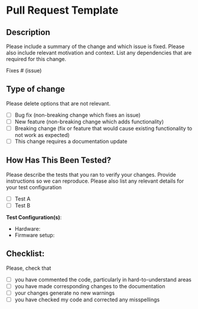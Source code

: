 # Pull Request Template

## Description

Please include a summary of the change and which issue is fixed. Please also include relevant motivation and context. List any dependencies that are required for this change.

Fixes # (issue)

## Type of change

Please delete options that are not relevant.

- [ ] Bug fix (non-breaking change which fixes an issue)
- [ ] New feature (non-breaking change which adds functionality)
- [ ] Breaking change (fix or feature that would cause existing functionality to not work as expected)
- [ ] This change requires a documentation update

## How Has This Been Tested?

Please describe the tests that you ran to verify your changes. Provide instructions so we can reproduce. Please also list any relevant details for your test configuration

- [ ] Test A
- [ ] Test B

**Test Configuration(s)**:

* Hardware:
* Firmware setup:

## Checklist:

Please, check that

- [ ] you have commented the code, particularly in hard-to-understand areas
- [ ] you have made corresponding changes to the documentation
- [ ] your changes generate no new warnings
- [ ] you have checked my code and corrected any misspellings